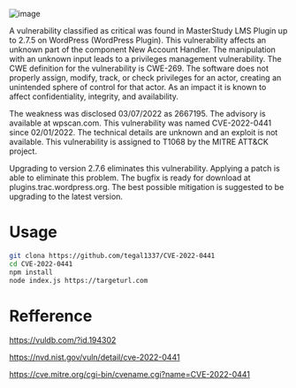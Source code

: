 ![image](https://github.com/tegal1337/CVE-2022-0441/assets/31664438/9982fb7c-5248-4e30-9bd7-59a5c78635af)



A vulnerability classified as critical was found in MasterStudy LMS Plugin up to 2.7.5 on WordPress (WordPress Plugin). This vulnerability affects an unknown part of the component New Account Handler. The manipulation with an unknown input leads to a privileges management vulnerability. The CWE definition for the vulnerability is CWE-269. The software does not properly assign, modify, track, or check privileges for an actor, creating an unintended sphere of control for that actor. As an impact it is known to affect confidentiality, integrity, and availability.

The weakness was disclosed 03/07/2022 as 2667195. The advisory is available at wpscan.com. This vulnerability was named CVE-2022-0441 since 02/01/2022. The technical details are unknown and an exploit is not available. This vulnerability is assigned to T1068 by the MITRE ATT&CK project.

Upgrading to version 2.7.6 eliminates this vulnerability. Applying a patch is able to eliminate this problem. The bugfix is ready for download at plugins.trac.wordpress.org. The best possible mitigation is suggested to be upgrading to the latest version.

# Usage 

```bash
git clona https://github.com/tegal1337/CVE-2022-0441
cd CVE-2022-0441
npm install
node index.js https://targeturl.com
```

# Refference

https://vuldb.com/?id.194302

https://nvd.nist.gov/vuln/detail/cve-2022-0441

https://cve.mitre.org/cgi-bin/cvename.cgi?name=CVE-2022-0441

